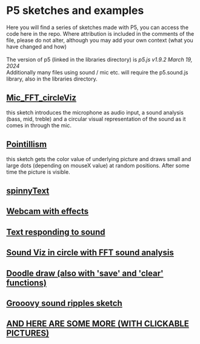 # P5 sketches and examples
Here you will find a series of sketches made with P5, you can access the code here in the repo.
Where attribution is included in the comments of the file, please do not alter, 
although you may add your own context (what you have changed and how)
<br/><br/>
The version of p5 (linked in the libraries directory) is *p5.js v1.9.2 March 19, 2024*<br/>
Additionally many files using sound / mic etc. will require the p5.sound.js library, also in the libraries directory.

## [Mic_FFT_circleViz](https://karenanndonnachie.github.io/VCA_INTERACTIVEMEDIA/p5/mic_FFT_circle/index.html)
this sketch introduces the microphone as audio input, a sound analysis (bass, mid, treble) and a circular visual representation of the sound as it comes in through the mic.

## [Pointillism](https://karenanndonnachie.github.io/VCA_INTERACTIVEMEDIA/p5/karen_pointillism/)
this sketch gets the color value of underlying picture and draws small and large dots (depending on mouseX value) at random positions. After some time the picture is visible.

## [spinnyText](https://karenanndonnachie.github.io/VCA_INTERACTIVEMEDIA/p5/spinnyText/)

## [Webcam with effects](https://karenanndonnachie.github.io/VCA_INTERACTIVEMEDIA/p5/INT_Media_webcam/)

## [Text responding to sound](https://karenanndonnachie.github.io/VCA_INTERACTIVEMEDIA/p5/INT_MEDIA_TEXTSOUND/)

## [Sound Viz in circle with FFT sound analysis](https://karenanndonnachie.github.io/VCA_INTERACTIVEMEDIA/p5/mic_FFT_circle/)

## [Doodle draw (also with 'save' and 'clear' functions)](https://karenanndonnachie.github.io/VCA_INTERACTIVEMEDIA/p5/doodle/)

## [Grooovy sound ripples sketch](https://karenanndonnachie.github.io/VCA_INTERACTIVEMEDIA/p5/INT_MEDIA_sound_circles/)

## [AND HERE ARE SOME MORE (WITH CLICKABLE PICTURES)](https://github.com/karenanndonnachie/Slave-To-The-Algorithm/tree/master/P5js)
